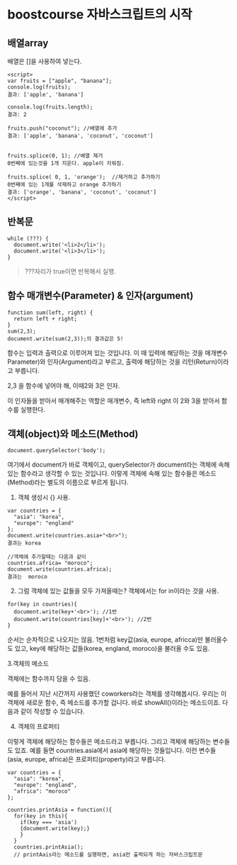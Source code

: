 # boostcourse 자바스크립트의 시작

## 배열array

배열은 []을 사용하여 넣는다. 

```
<script>
var fruits = ["apple", "banana"];
console.log(fruits);
결과: ['apple', 'banana']

console.log(fruits.length);
결과: 2

fruits.push("coconut"); //배열에 추가
결과: ['apple', 'banana', 'coconut', 'coconut']


fruits.splice(0, 1); //배열 제거
0번째에 있는것을 1개 지운다. apple이 지워짐.

fruits.splice( 0, 1, 'orange');  //제거하고 추가하기
0번째에 있는 1개를 삭제하고 orange 추가하기 
결과: ['orange', 'banana', 'coconut', 'coconut']
</script>
```

## 반복문

```
while (???) {
  document.write('<li>2</li>');
  document.write('<li>3</li>');
}
```
> ???자리가 true이면 반복해서 실행. 

## 함수 매개변수(Parameter) & 인자(argument)

```
function sum(left, right) {
  return left + right;
}
sum(2,3);
document.write(sum(2,3));의 결과값은 5!
```
함수는 입력과 출력으로 이루어져 있는 것입니다. 이 때 입력에 해당하는 것을 매개변수Parameter)와 인자(Argument)라고 부르고, 출력에 해당하는 것을 리턴(Return)이라고 부릅니다.


2,3 을 함수에 넣어야 해, 이때2와 3은 인자. 

이 인자들을 받아서 매개해주는 역할은 매개변수, 즉 left와 right 이 2와 3을 받아서 함수를 실행한다. 


## 객체(object)와 메소드(Method)
```
document.querySelector('body');
```

여기에서 document가 바로 객체이고, querySelector가 document라는 객체에 속해 있는 함수라고 생각할 수 있는 것입니다. 이렇게 객체에 속해 있는 함수들은 메소드(Method)라는 별도의 이름으로 부르게 됩니다.

1. 객체 생성시 {} 사용. 

```
var countries = {
  "asia": "korea",
  "europe": "england"
};
document.write(countries.asia+"<br>");
결과는 korea

//객체에 추가할때는 다음과 같이
countries.africa= "moroco";
document.write(countries.africa);
결과는  moroco

```

2. 그럼 객체에 있는 값들을 모두 가져올때는? 
객체에서는 for in이라는 것을 사용. 

```
for(key in countries){
  document.write(key+'<br>'); //1번
  document.write(countries[key]+'<br>'); //2번
}
```
순서는 순차적으로 나오지는 않음. 1번처럼 key값(asia, europe, africca)만 불러올수도 있고, key에 해당하는 값들(korea, england, moroco)을 불러올 수도 있음. 

3.객체의 메소드

객체에는 함수까지 담을 수 있음. 

예를 들어서 지난 시간까지 사용했던 coworkers라는 객체를 생각해봅시다. 우리는 이 객체에 새로운 함수, 즉 메소드를 추가할 겁니다. 바로 showAll()이라는 메소드이죠. 다음과 같이 작성할 수 있습니다.

4. 객체의 프로퍼티

이렇게 객체에 해당하는 함수들은 메소드라고 부릅니다. 그리고 객체에 해당하는 변수들도 있죠. 예를 들면 countries.asia에서 asia에 해당하는 것들입니다. 이런 변수들(asia, europe, africa)은 프로퍼티(property)라고 부릅니다.

```
var countries = {
  "asia": "korea",
  "europe": "england",
  "africa": "moroco"
};

countries.printAsia = function(){
  for(key in this){
    if(key === 'asia')
    {document.write(key);}
    }
  }
  countries.printAsia();
  // printAais라는 메소드를 실행하면, asia만 출력되게 하는 자바스크립트문
````